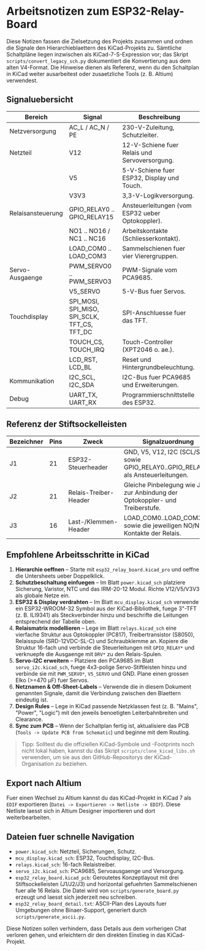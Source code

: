 # Arbeitsnotizen zum ESP32-Relay-Board

Diese Notizen fassen die Zielsetzung des Projekts zusammen und ordnen die Signale den Hierarchieblaettern des KiCad-Projekts zu.
Sämtliche Schaltpläne liegen inzwischen als KiCad-7-S-Expression vor; das Skript `scripts/convert_legacy_sch.py` dokumentiert die Konvertierung aus dem alten V4-Format.
Die Hinweise dienen als Referenz, wenn du den Schaltplan in KiCad weiter ausarbeitest oder zusaetzliche Tools (z. B. Altium) verwendest.

## Signaluebersicht

| Bereich         | Signal               | Beschreibung |
|-----------------|----------------------|--------------|
| Netzversorgung  | AC_L / AC_N / PE     | 230-V-Zuleitung, Schutzleiter. |
| Netzteil        | V12                  | 12-V-Schiene fuer Relais und Servoversorgung. |
|                 | V5                   | 5-V-Schiene fuer ESP32, Display und Touch. |
|                 | V3V3                 | 3,3-V-Logikversorgung. |
| Relaisansteuerung | GPIO_RELAY0 .. GPIO_RELAY15 | Ansteuerleitungen (vom ESP32 ueber Optokoppler). |
|                 | NO1 .. NO16 / NC1 .. NC16 | Arbeitskontakte (Schliesserkontakt). |
|                 | LOAD_COM0 .. LOAD_COM3 | Sammelschienen fuer vier Vierergruppen. |
| Servo-Ausgaenge | PWM_SERVO0 .. PWM_SERVO3 | PWM-Signale vom PCA9685. |
|                 | V5_SERVO            | 5-V-Bus fuer Servos. |
| Touchdisplay    | SPI_MOSI, SPI_MISO, SPI_SCLK, TFT_CS, TFT_DC | SPI-Anschluesse fuer das TFT. |
|                 | TOUCH_CS, TOUCH_IRQ  | Touch-Controller (XPT2046 o. ae.). |
|                 | LCD_RST, LCD_BL      | Reset und Hintergrundbeleuchtung. |
| Kommunikation   | I2C_SCL, I2C_SDA     | I2C-Bus fuer PCA9685 und Erweiterungen. |
| Debug           | UART_TX, UART_RX     | Programmierschnittstelle des ESP32. |

## Referenz der Stiftsockelleisten

| Bezeichner | Pins | Zweck | Signalzuordnung |
|------------|------|-------|-----------------|
| J1         | 21   | ESP32-Steuerheader | GND, V5, V12, I2C (SCL/SDA) sowie GPIO_RELAY0..GPIO_RELAY15 als Ansteuerleitungen. |
| J2         | 21   | Relais-Treiber-Header | Gleiche Pinbelegung wie J1 zur Anbindung der Optokoppler- und Treiberstufe. |
| J3         | 16   | Last-/Klemmen-Header | LOAD_COM0..LOAD_COM3 sowie die jeweiligen NO/NC-Kontakte der Relais. |

## Empfohlene Arbeitsschritte in KiCad

1. **Hierarchie oeffnen** – Starte mit `esp32_relay_board.kicad_pro` und oeffne die Untersheets ueber Doppelklick.
2. **Schutzbeschaltung einfuegen** – Im Blatt `power.kicad_sch` platziere Sicherung, Varistor, NTC und das IRM-20-12 Modul. Richte V12/V5/V3V3 als globale Netze ein.
3. **ESP32 & Display verdrahten** – Im Blatt `mcu_display.kicad_sch` verwende ein ESP32-WROOM-32 Symbol aus der KiCad-Bibliothek, fuege 3"-TFT (z. B. ILI9341) als Steckverbinder hinzu und beschrifte die Leitungen entsprechend der Tabelle oben.
4. **Relaismatrix modellieren** – Lege im Blatt `relays.kicad_sch` eine vierfache Struktur aus Optokoppler (PC817), Treibertransistor (S8050), Relaisspule (SRD-12VDC-SL-C) und Schraubklemme an. Kopiere die Struktur 16-fach und verbinde die Steuerleitungen mit `GPIO_RELAY*` und verknuepfe die Ausgaenge mit `DRV*` zu den Relais-Spulen.
5. **Servo-I2C erweitern** – Platziere den PCA9685 im Blatt `servo_i2c.kicad_sch`, fuege 4x3-polige Servo-Stiftleisten hinzu und verbinde sie mit `PWM_SERVO*`, `V5_SERVO` und GND. Plane einen grossen Elko (>=470 µF) fuer Servos.
6. **Netznamen & Off-Sheet-Labels** – Verwende die in diesem Dokument genannten Signale, damit die Verbindung zwischen den Blaettern eindeutig ist.
7. **Design Rules** – Lege in KiCad passende Netzklassen fest (z. B. "Mains", "Power", "Logic") mit den jeweils benoetigten Leiterbahnbreiten und Clearance.
8. **Sync zum PCB** – Wenn der Schaltplan fertig ist, aktualisiere das PCB (`Tools -> Update PCB from Schematic`) und beginne mit dem Routing.

> Tipp: Solltest du die offiziellen KiCad-Symbole und -Footprints noch nicht lokal haben, kannst du das Skript `scripts/clone_kicad_libs.sh` verwenden, um sie aus den GitHub-Repositorys der KiCad-Organisation zu beziehen.

## Export nach Altium

Fuer einen Wechsel zu Altium kannst du das KiCad-Projekt in KiCad 7 als `EDIF` exportieren (`Datei -> Exportieren -> Netliste -> EDIF`). Diese Netliste laesst sich in Altium Designer importieren und dort weiterbearbeiten.

## Dateien fuer schnelle Navigation

- `power.kicad_sch`: Netzteil, Sicherungen, Schutz.
- `mcu_display.kicad_sch`: ESP32, Touchdisplay, I2C-Bus.
- `relays.kicad_sch`: 16-fach Relaistreiber.
- `servo_i2c.kicad_sch`: PCA9685, Servoausgaenge und Versorgung.
- `esp32_relay_board.kicad_pcb`: Geroutetes Konzeptlayout mit drei Stiftsockelleisten (J1/J2/J3) und horizontal gefuehrten Sammelschienen fuer alle 16 Relais. Die Datei wird von `scripts/generate_board.py` erzeugt und laesst sich jederzeit neu schreiben.
- `esp32_relay_board_detail.txt`: ASCII-Plan des Layouts fuer Umgebungen ohne Binaer-Support, generiert durch `scripts/generate_ascii.py`.

Diese Notizen sollen verhindern, dass Details aus dem vorherigen Chat verloren gehen, und erleichtern dir den direkten Einstieg in das KiCad-Projekt.
